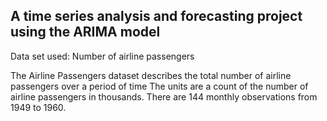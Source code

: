 ## A time series analysis and forecasting project using the ARIMA model

Data set used: Number of airline passengers

The Airline Passengers dataset describes the total number of airline passengers over a period of time
The units are a count of the number of airline passengers in thousands. There are 144 monthly observations from 1949 to 1960.
